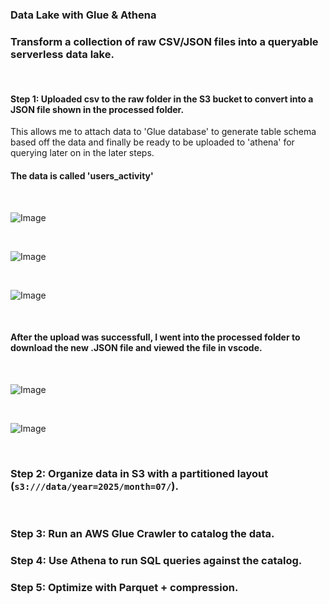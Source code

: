 ### Data Lake with Glue & Athena

### Transform a collection of raw CSV/JSON files into a queryable serverless data lake.

<br>

####  Step 1: Uploaded csv to the raw folder in the S3 bucket to convert into a JSON file shown in the processed folder. 
This allows me to attach data to 'Glue database' to generate table schema based off the data and finally be ready to be uploaded to 'athena' for querying later on in the later steps. 


#### The data is called 'users_activity' 


<br>


![Image](https://github.com/user-attachments/assets/2770c749-6e49-4c90-93e3-f98703ecfd01)


<br>


![Image](https://github.com/user-attachments/assets/0dcf0c40-6548-4362-9e2c-f116867ff1e3)



<br>


![Image](https://github.com/user-attachments/assets/872a4c50-7f9a-4d25-857b-9df6f1d38c66)


<br>


#### After the upload was successfull, I went into the processed folder to download the new .JSON file and viewed the file in vscode. 

<br>

![Image](https://github.com/user-attachments/assets/1ce13598-5fa6-40d8-851d-54e45ff75523)


<br>

![Image](https://github.com/user-attachments/assets/33028f24-1661-4665-8e8a-dafbac9c74ea)



<br>



### Step 2: Organize data in S3 with a partitioned layout (`s3:///data/year=2025/month=07/`).










<br>



### Step 3: Run an AWS Glue Crawler to catalog the data.

### Step 4: Use Athena to run SQL queries against the catalog.

### Step 5: Optimize with Parquet + compression.
